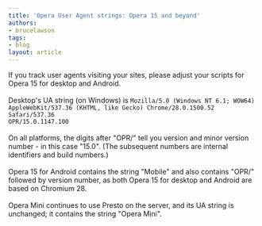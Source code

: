 ```yaml
---
title: 'Opera User Agent strings: Opera 15 and beyond'
authors:
- brucelawson
tags:
- blog
layout: article
---
```

If you track user agents visiting your sites, please adjust your scripts for Opera 15 for desktop and Android.<br/><br/>Desktop&#39;s UA string (on Windows) is <code>Mozilla/5.0 (Windows NT 6.1; WOW64) AppleWebKit/537.36 (KHTML, like Gecko) Chrome/28.0.1500.52 Safari/537.36 OPR/15.0.1147.100</code><br/><br/>On all platforms, the digits after &quot;OPR/&quot; tell you version and minor version number - in this case &quot;15.0&quot;. (The subsequent numbers are internal identifiers and build numbers.)<br/><br/>Opera 15 for Android contains the string &quot;Mobile&quot; and also contains &quot;OPR/&quot; followed by version number, as both Opera 15 for desktop and Android are based on Chromium 28.<br/><br/>Opera Mini continues to use Presto on the server, and its UA string is unchanged; it contains the string &quot;Opera Mini&quot;.<br/>

